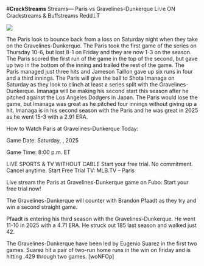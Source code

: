 #𝐂𝐫𝐚𝐜𝐤𝐒𝐭𝐫𝐞𝐚𝐦𝐬 Streams— Paris vs Gravelines-Dunkerque Li𝚟e ON Crackstreams & Buffstreams Redd𝚒T  
  
  
[![](https://i.imgur.com/qSNzIqt.png)](https://movie.rssnews.media/VxsCYBUP.php)  
  
The Paris look to bounce back from a loss on Saturday night when they take on the Gravelines-Dunkerque. The Paris took the first game of the series on Thursday 10-6, but lost 8-1 on Friday and they are now 1-3 on the season. The Paris scored the first run of the game in the top of the second, but gave up two in the bottom of the inning and trailed the rest of the game. The Paris managed just three hits and Jameson Taillon gave up six runs in four and a third innings. The Paris will give the ball to Shota Imanaga on Saturday as they look to clinch at least a series split with the Gravelines-Dunkerque. Imanaga will be making his second start this season after he pitched against the Los Angeles Dodgers in Japan. The Paris would lose the game, but Imanaga was great as he pitched four innings without giving up a hit. Imanaga is in his second season with the Paris and he was great in 2025 as he went 15-3 with a 2.91 ERA.

How to Watch Paris at Gravelines-Dunkerque Today:

Game Date: Saturday, , 2025

Game Time: 8:00 p.m. ET

LIVE SPORTS & TV WITHOUT CABLE
Start your free trial. No commitment. Cancel anytime.
Start Free Trial
TV: MLB.TV – Paris

Live stream the Paris at Gravelines-Dunkerque game on Fubo: Start your free trial now!

The Gravelines-Dunkerque will counter with Brandon Pfaadt as they try and win a second straight game.

Pfaadt is entering his third season with the Gravelines-Dunkerque. He went 11-10 in 2025 with a 4.71 ERA. He struck out 185 last season and walked just 42.

The Gravelines-Dunkerque have been led by Eugenio Suarez in the first two games. Suarez hit a pair of two-run home runs in the win on Friday and is hitting .429 through two games. [woNFOp]